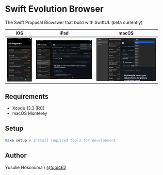# Swift Evolution Browser

The Swift Proposal Browswer that build with SwiftUI. (beta currently)

|iOS|iPad|macOS|
|--|--|--|
|<img src="./Screenshot/screenshot-ios.png" width="160px">|<img src="./Screenshot/screenshot-ipad.png" width="400px">|<img src="./Screenshot/screenshot-mac.png" width="400px">|

## Requirements

- Xcode 13.3 (RC)
- macOS Monterey

## Setup

```bash
make setup # Install required tools for development
```

## Author

Yusuke Hosonuma / [@tobi462](https://twitter.com/tobi462)
